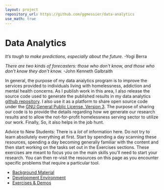 ```yaml
---
layout: project
repository_url: https://github.com/ggmessier/data-analytics
use_math: true
---
```

# Data Analytics

*It’s tough to make predictions, especially about the future.*
-Yogi Berra

*There are two kinds of forecasters: those who don't know, and those who don't know they don't know.*
-John Kenneth Galbraith

In general, the purpose of my data analytics program is to improve the services provided to individuals living with homelessness, addiction and mental health concerns.   As I publish work in this area, I also release the source code used to generate the published results in my data analytics [github repository](https://github.com/ggmessier/data-analytics).  I also use it as a platform to share open source code under the [GNU General Public License, Version 3](https://www.gnu.org/licenses/gpl-3.0.en.html).  The purpose of sharing our code is to provide the details regarding how we generate our research results and to allow the not-for-profit homelessness serving sector to utilize our work.  Finally,   So, it also helps in the job hunt.

Advice to New Students: There is a *lot* of information here.  Do not try to learn absolutely everything at first.  Start by spending a day scanning these resources, spending a day becoming generally familiar with the content and then start working on the tasks set out in the Exercises sections.  These exercises are meant to focus you on the main skills you'll need to start your research.  You can then re-visit the resources on this page as you encounter specific problems that require a particular tool.

- [Background Material](data-background)
- [Development Environment](data-devel)
- [Exercises & Demos](data-exercises)













 


















